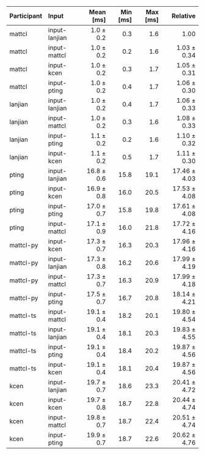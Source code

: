| Participant | Input | Mean [ms] | Min [ms] | Max [ms] | Relative |
|:---|:---|---:|---:|---:|---:|
| mattcl | input-lanjian | 1.0 ± 0.2 | 0.3 | 1.6 | 1.00 |
| mattcl | input-mattcl | 1.0 ± 0.2 | 0.2 | 1.6 | 1.03 ± 0.34 |
| mattcl | input-kcen | 1.0 ± 0.2 | 0.3 | 1.7 | 1.05 ± 0.31 |
| mattcl | input-pting | 1.0 ± 0.2 | 0.4 | 1.7 | 1.06 ± 0.30 |
| lanjian | input-lanjian | 1.0 ± 0.2 | 0.4 | 1.7 | 1.06 ± 0.33 |
| lanjian | input-mattcl | 1.0 ± 0.2 | 0.3 | 1.6 | 1.08 ± 0.33 |
| lanjian | input-pting | 1.1 ± 0.2 | 0.2 | 1.6 | 1.10 ± 0.32 |
| lanjian | input-kcen | 1.1 ± 0.2 | 0.5 | 1.7 | 1.11 ± 0.30 |
| pting | input-lanjian | 16.8 ± 0.6 | 15.8 | 19.1 | 17.46 ± 4.03 |
| pting | input-kcen | 16.9 ± 0.8 | 16.0 | 20.5 | 17.53 ± 4.08 |
| pting | input-pting | 17.0 ± 0.7 | 15.8 | 19.8 | 17.61 ± 4.08 |
| pting | input-mattcl | 17.1 ± 0.9 | 16.0 | 21.8 | 17.72 ± 4.16 |
| mattcl-py | input-kcen | 17.3 ± 0.7 | 16.3 | 20.3 | 17.96 ± 4.16 |
| mattcl-py | input-lanjian | 17.3 ± 0.8 | 16.2 | 20.6 | 17.99 ± 4.19 |
| mattcl-py | input-mattcl | 17.3 ± 0.7 | 16.3 | 20.9 | 17.99 ± 4.18 |
| mattcl-py | input-pting | 17.5 ± 0.7 | 16.7 | 20.8 | 18.14 ± 4.21 |
| mattcl-ts | input-mattcl | 19.1 ± 0.4 | 18.2 | 20.1 | 19.80 ± 4.54 |
| mattcl-ts | input-lanjian | 19.1 ± 0.4 | 18.1 | 20.3 | 19.83 ± 4.55 |
| mattcl-ts | input-pting | 19.1 ± 0.4 | 18.4 | 20.2 | 19.87 ± 4.56 |
| mattcl-ts | input-kcen | 19.1 ± 0.4 | 18.1 | 20.4 | 19.87 ± 4.56 |
| kcen | input-lanjian | 19.7 ± 0.7 | 18.6 | 23.3 | 20.41 ± 4.72 |
| kcen | input-kcen | 19.7 ± 0.8 | 18.7 | 22.8 | 20.44 ± 4.74 |
| kcen | input-mattcl | 19.8 ± 0.7 | 18.7 | 22.4 | 20.51 ± 4.74 |
| kcen | input-pting | 19.9 ± 0.7 | 18.7 | 22.6 | 20.62 ± 4.76 |
